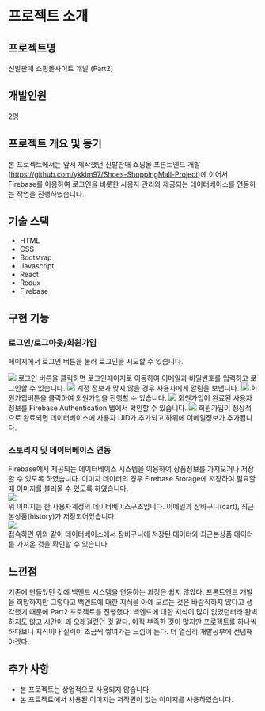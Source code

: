 # 프로젝트 소개

## 프로젝트명
신발판매 쇼핑몰사이트 개발 (Part2)

## 개발인원
2명

## 프로젝트 개요 및 동기
본 프로젝트에서는 앞서 제작했던 신발판매 쇼핑몰 프론트엔드 개발(https://github.com/ykkim97/Shoes-ShoppingMall-Project)에 이어서 Firebase를 이용하여 로그인을 비롯한 사용자 관리와 제공되는 데이터베이스를 연동하는 작업을 진행하였습니다.

## 기술 스택

- HTML
- CSS
- Bootstrap
- Javascript
- React
- Redux
- Firebase

## 구현 기능
### 로그인/로그아웃/회원가입
페이지에서 로그인 버튼을 눌러 로그인을 시도할 수 있습니다. 

<img src="https://user-images.githubusercontent.com/17917009/172348473-aa38d095-a6f5-4629-ab7d-d0fc6910b5fd.gif" style="text-align : center">
로그인 버튼을 클릭하면 로그인페이지로 이동하여 이메일과 비밀번호를 입력하고 로그인할 수 있습니다.  
<img src="https://user-images.githubusercontent.com/17917009/172355484-ffb829b8-b271-49b3-a31a-9a15579f64f6.gif" style="text-align : center">
계정 정보가 맞지 않을 경우 사용자에게 알림을 보냅니다.  

<img src="https://user-images.githubusercontent.com/17917009/172357157-22bc66c3-c1e2-4b92-9e60-3fd85d67f412.gif" style="text-align : center">
회원가입버튼을 클릭하여 회원가입을 진행할 수 있습니다.  

<img src="https://user-images.githubusercontent.com/17917009/172358151-f9ef682b-31ab-4644-a33b-6bdfbc61a613.JPG" style="text-align : center">
회원가입이 완료된 사용자 정보를 Firebase Authentication 탭에서 확인할 수 있습니다.  

<img src="https://user-images.githubusercontent.com/17917009/172359444-2d94cfb7-c37d-4fab-b374-b06bbeef09a6.png" style="text-align : center">
회원가입이 정상적으로 완료되면 데이터베이스에 사용자 UID가 추가되고 하위에 이메일정보가 추가됩니다.  


### 스토리지 및 데이터베이스 연동

Firebase에서 제공되는 데이터베이스 시스템을 이용하여 상품정보를 가져오거나 저장할 수 있도록 하였습니다. 이미지 데이터의 경우 Firebase Storage에 저장하여 필요할 때 이미지를 불러올 수 있도록 하였습니다.  
<img src="https://user-images.githubusercontent.com/17917009/172360848-8e772845-bb62-4f24-a330-3a47215066a5.png" style="text-align : center">  
위 이미지는 한 사용자계정의 데이터베이스구조입니다. 이메일과 장바구니(cart), 최근본상품(history)가 저장되어있습니다.  
<img src="https://user-images.githubusercontent.com/17917009/172362312-26449c3f-db33-481d-9503-fcc9ab0dff7b.gif" style="text-align : center">  
접속하면 위와 같이 데이터베이스에서 장바구니에 저장된 데이터와 최근본상품 데이터를 가져온 것을 확인할 수 있습니다.  

## 느낀점
기존에 만들었던 것에 백엔드 시스템을 연동하는 과정은 쉽지 않았다. 프론트엔드 개발을 희망하지만 그렇다고 백엔드에 대한 지식을 아예 모르는 것은 바람직하지 않다고 생각했기 때문에 Part2 프로젝트를 진행했다. 백엔드에 대한 지식이 많이 없었던터라 완벽하지도 않고 시간이 꽤 오래걸렸던 것 같다. 아직 부족한 것이 많지만 프로젝트를 하나씩 하다보니 지식이나 실력이 조금씩 쌓여가는 느낌이 든다. 더 열심히 개발공부에 전념해야겠다.

## 추가 사항
- 본 프로젝트는 상업적으로 사용되지 않습니다.
- 본 프로젝트에서 사용된 이미지는 저작권이 없는 이미지를 사용하였습니다.
